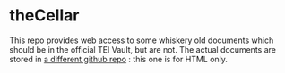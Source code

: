 # theCellar
This repo provides web access to some whiskery old documents which should be in the official TEI Vault, but are not. The actual documents are stored in [a different github repo](https://github.com/lb42/theCellar) : this one is for HTML only.
